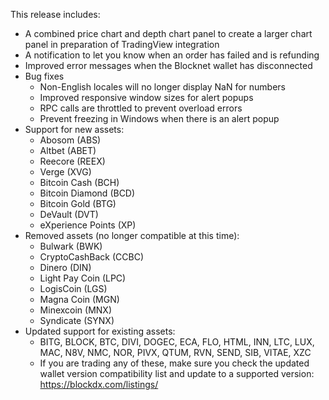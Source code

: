 This release includes:

* A combined price chart and depth chart panel to create a larger chart panel in preparation of TradingView integration
* A notification to let you know when an order has failed and is refunding
* Improved error messages when the Blocknet wallet has disconnected
* Bug fixes
    * Non-English locales will no longer display NaN for numbers
    * Improved responsive window sizes for alert popups
    * RPC calls are throttled to prevent overload errors  
    * Prevent freezing in Windows when there is an alert popup
* Support for new assets:
    * Abosom (ABS)
    * Altbet (ABET)
    * Reecore (REEX)
    * Verge (XVG)
    * Bitcoin Cash (BCH)
    * Bitcoin Diamond (BCD)
    * Bitcoin Gold (BTG)
    * DeVault (DVT)
    * eXperience Points (XP)
* Removed assets (no longer compatible at this time):
    * Bulwark (BWK)
    * CryptoCashBack (CCBC)
    * Dinero (DIN)
    * Light Pay Coin (LPC)
    * LogisCoin (LGS)
    * Magna Coin (MGN)
    * Minexcoin (MNX)
    * Syndicate (SYNX)
* Updated support for existing assets:
    * BITG, BLOCK, BTC, DIVI, DOGEC, ECA, FLO, HTML, INN, LTC, LUX, MAC, N8V, NMC, NOR, PIVX, QTUM, RVN, SEND, SIB, VITAE, XZC
    * If you are trading any of these, make sure you check the updated wallet version compatibility list and update to a supported version: https://blockdx.com/listings/